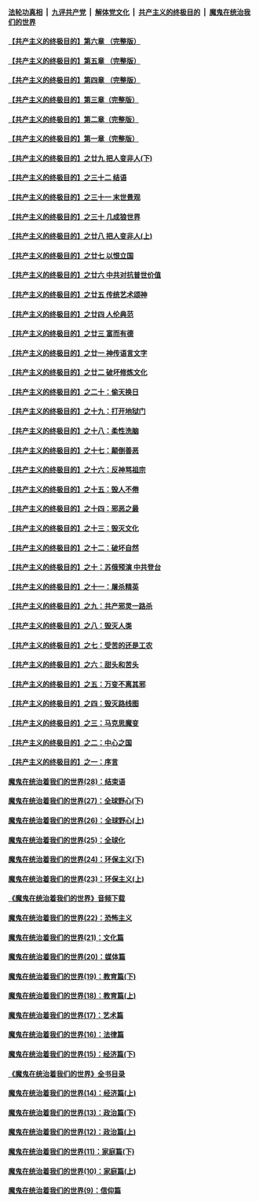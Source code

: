 ####  [法轮功真相](../../../../basic/blob/master/README.md?t=06291902) &nbsp;|&nbsp; [九评共产党](../../../../9ping.md/blob/master/README.md?t=06291902) &nbsp;|&nbsp; [解体党文化](../../../../jtdwh.md/blob/master/README.md?t=06291902)  &nbsp;|&nbsp; [共产主义的终极目的](../../../../gczydzjmd.md/blob/master/README.md?t=06291902) &nbsp;|&nbsp; [魔鬼在统治我们的世界](../../../../mgztzwmdsj.md/blob/master/README.md?t=06291902) 

#### [【共产主义的终极目的】第六章 （完整版）](../pages/nsc422/n11428913.md?t=06291902) 

#### [【共产主义的终极目的】第五章 （完整版）](../pages/nsc422/n11428912.md?t=06291902) 

#### [【共产主义的终极目的】第四章 （完整版）](../pages/nsc422/n11428907.md?t=06291902) 

#### [【共产主义的终极目的】第三章（完整版）](../pages/nsc422/n11428848.md?t=06291902) 

#### [【共产主义的终极目的】第二章（完整版）](../pages/nsc422/n11428831.md?t=06291902) 

#### [【共产主义的终极目的】第一章（完整版）](../pages/nsc422/n11417651.md?t=06291902) 

#### [【共产主义的终极目的】之廿九 把人变非人(下)](../pages/nsc422/n11344140.md?t=06291902) 

#### [【共产主义的终极目的】之三十二 结语](../pages/nsc422/n11360535.md?t=06291902) 

#### [【共产主义的终极目的】之三十一 末世景观](../pages/nsc422/n11351129.md?t=06291902) 

#### [【共产主义的终极目的】之三十 几成狼世界](../pages/nsc422/n11348280.md?t=06291902) 

#### [【共产主义的终极目的】之廿八 把人变非人(上)](../pages/nsc422/n11340492.md?t=06291902) 

#### [【共产主义的终极目的】之廿七 以恨立国](../pages/nsc422/n11336944.md?t=06291902) 

#### [【共产主义的终极目的】之廿六 中共对抗普世价值](../pages/nsc422/n11324785.md?t=06291902) 

#### [【共产主义的终极目的】之廿五 传统艺术颂神](../pages/nsc422/n11296396.md?t=06291902) 

#### [【共产主义的终极目的】之廿四 人伦典范](../pages/nsc422/n11296397.md?t=06291902) 

#### [【共产主义的终极目的】之廿三 富而有德](../pages/nsc422/n11283598.md?t=06291902) 

#### [【共产主义的终极目的】之廿一 神传语言文字](../pages/nsc422/n11263265.md?t=06291902) 

#### [【共产主义的终极目的】之廿二 破坏修炼文化](../pages/nsc422/n11245728.md?t=06291902) 

#### [【共产主义的终极目的】之二十：偷天换日](../pages/nsc422/n11238846.md?t=06291902) 

#### [【共产主义的终极目的】之十九：打开地狱门](../pages/nsc422/n11206376.md?t=06291902) 

#### [【共产主义的终极目的】之十八：柔性洗脑](../pages/nsc422/n11199994.md?t=06291902) 

#### [【共产主义的终极目的】之十七：颠倒善恶](../pages/nsc422/n11179782.md?t=06291902) 

#### [【共产主义的终极目的】之十六：反神骂祖宗](../pages/nsc422/n11166798.md?t=06291902) 

#### [【共产主义的终极目的】之十五：毁人不倦](../pages/nsc422/n11166792.md?t=06291902) 

#### [【共产主义的终极目的】之十四：邪恶之最](../pages/nsc422/n11150249.md?t=06291902) 

#### [【共产主义的终极目的】之十三：毁灭文化](../pages/nsc422/n11135227.md?t=06291902) 

#### [【共产主义的终极目的】之十二：破坏自然](../pages/nsc422/n11135214.md?t=06291902) 

#### [【共产主义的终极目的】之十：苏俄预演 中共登台](../pages/nsc422/n11118424.md?t=06291902) 

#### [【共产主义的终极目的】之十一：屠杀精英](../pages/nsc422/n11118442.md?t=06291902) 

#### [【共产主义的终极目的】之九：共产邪灵一路杀](../pages/nsc422/n11114139.md?t=06291902) 

#### [【共产主义的终极目的】之八：毁灭人类](../pages/nsc422/n11108503.md?t=06291902) 

#### [【共产主义的终极目的】之七：受苦的还是工农](../pages/nsc422/n11101809.md?t=06291902) 

#### [【共产主义的终极目的】之六：甜头和苦头](../pages/nsc422/n11096971.md?t=06291902) 

#### [【共产主义的终极目的】之五：万变不离其邪](../pages/nsc422/n11091285.md?t=06291902) 

#### [【共产主义的终极目的】之四：毁灭路线图](../pages/nsc422/n11086284.md?t=06291902) 

#### [【共产主义的终极目的】之三：马克思魔变](../pages/nsc422/n11061941.md?t=06291902) 

#### [【共产主义的终极目的】之二：中心之国](../pages/nsc422/n11047728.md?t=06291902) 

#### [【共产主义的终极目的】之一：序言](../pages/nsc422/n11086077.md?t=06291902) 

#### [魔鬼在统治着我们的世界(28)：结束语](../pages/nsc422/n10936246.md?t=06291902) 

#### [魔鬼在统治着我们的世界(27)：全球野心(下)](../pages/nsc422/n10928319.md?t=06291902) 

#### [魔鬼在统治着我们的世界(26)：全球野心(上)](../pages/nsc422/n10900318.md?t=06291902) 

#### [魔鬼在统治着我们的世界(25)：全球化](../pages/nsc422/n10788205.md?t=06291902) 

#### [魔鬼在统治着我们的世界(24)：环保主义(下)](../pages/nsc422/n10695307.md?t=06291902) 

#### [魔鬼在统治着我们的世界(23)：环保主义(上)](../pages/nsc422/n10688613.md?t=06291902) 

#### [《魔鬼在统治着我们的世界》音频下载](../pages/nsc422/n10635553.md?t=06291902) 

#### [魔鬼在统治着我们的世界(22)：恐怖主义](../pages/nsc422/n10614727.md?t=06291902) 

#### [魔鬼在统治着我们的世界(21)：文化篇](../pages/nsc422/n10597706.md?t=06291902) 

#### [魔鬼在统治着我们的世界(20)：媒体篇](../pages/nsc422/n10586579.md?t=06291902) 

#### [魔鬼在统治着我们的世界(19)：教育篇(下)](../pages/nsc422/n10564808.md?t=06291902) 

#### [魔鬼在统治着我们的世界(18)：教育篇(上)](../pages/nsc422/n10526970.md?t=06291902) 

#### [魔鬼在统治着我们的世界(17)：艺术篇](../pages/nsc422/n10499093.md?t=06291902) 

#### [魔鬼在统治着我们的世界(16)：法律篇](../pages/nsc422/n10485969.md?t=06291902) 

#### [魔鬼在统治着我们的世界(15)：经济篇(下)](../pages/nsc422/n10469975.md?t=06291902) 

#### [《魔鬼在统治着我们的世界》全书目录](../pages/nsc422/n10464261.md?t=06291902) 

#### [魔鬼在统治着我们的世界(14)：经济篇(上)](../pages/nsc422/n10457370.md?t=06291902) 

#### [魔鬼在统治着我们的世界(13)：政治篇(下)](../pages/nsc422/n10448270.md?t=06291902) 

#### [魔鬼在统治着我们的世界(12)：政治篇(上)](../pages/nsc422/n10444576.md?t=06291902) 

#### [魔鬼在统治着我们的世界(11)：家庭篇(下)](../pages/nsc422/n10440961.md?t=06291902) 

#### [魔鬼在统治着我们的世界(10)：家庭篇(上)](../pages/nsc422/n10435448.md?t=06291902) 

#### [魔鬼在统治着我们的世界(9)：信仰篇](../pages/nsc422/n10432159.md?t=06291902) 

